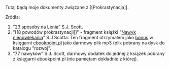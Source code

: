 Tutaj będą moje dokumenty związane z [[Prokrastynacja]].

Źródła:
1.  "[23 sposoby na Lenia" S.J. Scott.](https://lubimyczytac.pl/ksiazka/309249/23-sposoby-na-lenia-czyli-jak-pokonac-prokrastynacje-dobrym-nawykiem)
2.  "[[8 powodów prokrastynacji]]" - fragment książki "[Nawyk nieodwlekania](https://ebookpoint.pl/ksiazki/nawyk-nieodwlekania-proste-sposoby-pokonania-prokrastynacji-s-j-scott,nawykv.htm?from=ni)" S.J Scotta. Ten fragment otrzymałem jako [bonus](https://ebookpoint.pl/users/bonusy) w księgarni [ebookpoint.pl](https://www.ebookpoint.pl) jako darmowy plik mp3 (plik pobrany na dysk do katalogu "rozwoj".
3. "77 nawyków" S.J. Scott, darmowy dodatek do jednej z książek pobrany z księgarni ebookpoint.pl (nie pamiętam dokładnie z której).